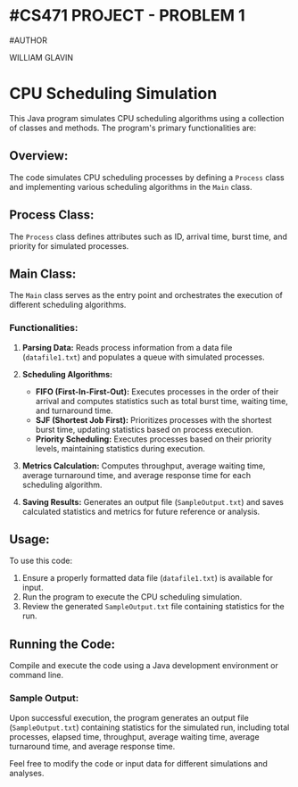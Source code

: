 # #CS471 PROJECT - PROBLEM 1

#AUTHOR

WILLIAM GLAVIN

# CPU Scheduling Simulation

This Java program simulates CPU scheduling algorithms using a collection of classes and methods. The program's primary functionalities are:

## Overview:

The code simulates CPU scheduling processes by defining a `Process` class and implementing various scheduling algorithms in the `Main` class.

## Process Class:

The `Process` class defines attributes such as ID, arrival time, burst time, and priority for simulated processes.

## Main Class:

The `Main` class serves as the entry point and orchestrates the execution of different scheduling algorithms.

### Functionalities:

1. **Parsing Data:** Reads process information from a data file (`datafile1.txt`) and populates a queue with simulated processes.
2. **Scheduling Algorithms:**

   - **FIFO (First-In-First-Out):** Executes processes in the order of their arrival and computes statistics such as total burst time, waiting time, and turnaround time.
   - **SJF (Shortest Job First):** Prioritizes processes with the shortest burst time, updating statistics based on process execution.
   - **Priority Scheduling:** Executes processes based on their priority levels, maintaining statistics during execution.
3. **Metrics Calculation:** Computes throughput, average waiting time, average turnaround time, and average response time for each scheduling algorithm.
4. **Saving Results:** Generates an output file (`SampleOutput.txt`) and saves calculated statistics and metrics for future reference or analysis.

## Usage:

To use this code:

1. Ensure a properly formatted data file (`datafile1.txt`) is available for input.
2. Run the program to execute the CPU scheduling simulation.
3. Review the generated `SampleOutput.txt` file containing statistics for the run.

## Running the Code:

Compile and execute the code using a Java development environment or command line.

### Sample Output:

Upon successful execution, the program generates an output file (`SampleOutput.txt`) containing statistics for the simulated run, including total processes, elapsed time, throughput, average waiting time, average turnaround time, and average response time.

Feel free to modify the code or input data for different simulations and analyses.
